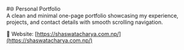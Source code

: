 #🌐 Personal Portfolio
<br>
A clean and minimal one-page portfolio showcasing my experience, projects, and contact details with smooth scrolling navigation.

🔗 Website: [https://shaswatacharya.com.np/](https://shaswatacharya.com.np/)
